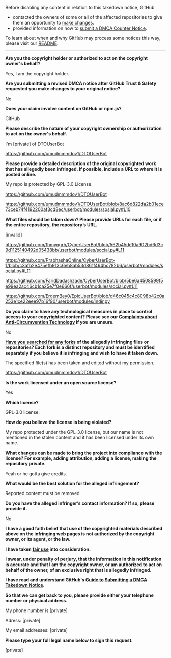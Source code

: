Before disabling any content in relation to this takedown notice, GitHub
- contacted the owners of some or all of the affected repositories to give them an opportunity to [make changes](https://docs.github.com/en/github/site-policy/dmca-takedown-policy#a-how-does-this-actually-work).
- provided information on how to [submit a DMCA Counter Notice](https://docs.github.com/en/articles/guide-to-submitting-a-dmca-counter-notice).

To learn about when and why GitHub may process some notices this way, please visit our [README](https://github.com/github/dmca/blob/master/README.md#anatomy-of-a-takedown-notice).

---

**Are you the copyright holder or authorized to act on the copyright owner's behalf?**

Yes, I am the copyright holder.

**Are you submitting a revised DMCA notice after GitHub Trust & Safety requested you make changes to your original notice?**

No

**Does your claim involve content on GitHub or npm.js?**

GitHub

**Please describe the nature of your copyright ownership or authorization to act on the owner's behalf.**

I'm [private] of DTOUserBot

https://github.com/umudmmmdov1/DTOUserBot

**Please provide a detailed description of the original copyrighted work that has allegedly been infringed. If possible, include a URL to where it is posted online.**

My repo is protected by GPL-3.0 License.

https://github.com/umudmmmdov1/DTOUserBot

https://github.com/umudmmmdov1/DTOUserBot/blob/8ac6d822da2b01ece73ceb74f4192200af3cd8ec/userbot/modules/sosial.py#L10

**What files should be taken down? Please provide URLs for each file, or if the entire repository, the repository’s URL.**

[invalid]

https://github.com/fhmyngrh/CyberUserBot/blob/562b45de10a902bd6d3c9d1125140492d05438bb/userbot/modules/social.py#L11

https://github.com/PrabhashaOnline/CyberUserBot-1/blob/c3afb2e475efb913c6eb8ab53d861f464bc782b6/userbot/modules/social.py#L11

https://github.com/FaridDadashzade/CyberUserBot/blob/5be6a4508599f5e99ea2ac46cb1ca25e7f0e666f/userbot/modules/social.py#L11

https://github.com/ErdemBey0/EpicUserBot/blob/d46c045c4c8098b42c0a253e1ce22eee97b16f90/userbot/modules/indir.py

**Do you claim to have any technological measures in place to control access to your copyrighted content? Please see our <a href="https://docs.github.com/articles/guide-to-submitting-a-dmca-takedown-notice#complaints-about-anti-circumvention-technology">Complaints about Anti-Circumvention Technology</a> if you are unsure.**

No

**<a href="https://docs.github.com/articles/dmca-takedown-policy#b-what-about-forks-or-whats-a-fork">Have you searched for any forks</a> of the allegedly infringing files or repositories? Each fork is a distinct repository and must be identified separately if you believe it is infringing and wish to have it taken down.**

The specified file(s) has been taken and edited without my permission.

https://github.com/umudmmmdov1/DTOUserBot

**Is the work licensed under an open source license?**

Yes

**Which license?**

GPL-3.0 license,

**How do you believe the license is being violated?**

My repo protected under the GPL-3.0 license, but our name is not mentioned in the stolen content and it has been licensed under its own name.

**What changes can be made to bring the project into compliance with the license? For example, adding attribution, adding a license, making the repository private.**

Yeah or he gotta give credits.

**What would be the best solution for the alleged infringement?**

Reported content must be removed

**Do you have the alleged infringer’s contact information? If so, please provide it.**

No

**I have a good faith belief that use of the copyrighted materials described above on the infringing web pages is not authorized by the copyright owner, or its agent, or the law.**

**I have taken <a href="https://www.lumendatabase.org/topics/22">fair use</a> into consideration.**

**I swear, under penalty of perjury, that the information in this notification is accurate and that I am the copyright owner, or am authorized to act on behalf of the owner, of an exclusive right that is allegedly infringed.**

**I have read and understand GitHub's <a href="https://docs.github.com/articles/guide-to-submitting-a-dmca-takedown-notice/">Guide to Submitting a DMCA Takedown Notice</a>.**

**So that we can get back to you, please provide either your telephone number or physical address.**

My phone number is [private]

Adress: [private]

My email addresses: [private]

**Please type your full legal name below to sign this request.**

[private]
